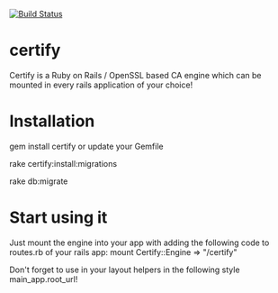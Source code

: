 [![Build Status](https://secure.travis-ci.org/dei79/certify.png)](http://travis-ci.org/dei79/certify)

certify 
=======

Certify is a Ruby on Rails / OpenSSL based CA engine which can be mounted in every rails application of your choice!

Installation
============

gem install certify or update your Gemfile 

rake certify:install:migrations

rake db:migrate

Start using it
==============

Just mount the engine into your app with adding the following code to routes.rb of your rails app: mount Certify::Engine => "/certify"

Don't forget to use in your layout helpers in the following style main_app.root_url!

